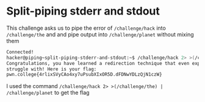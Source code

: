 # Split-piping stderr and stdout
This challenge asks us to pipe the error of `/challenge/hack` into `/challenge/the` and and pipe output into `/challenge/planet` without mixing them 
```bash
Connected!
hacker@piping~split-piping-stderr-and-stdout:~$ /challenge/hack 2> >(/challenge/the) | /challenge/planet
Congratulations, you have learned a redirection technique that even experts
struggle with! Here is your flag:
pwn.college{4rlixSVyCAo4xy7uPsubXIxOR5D.dFDNwYDLzQjN1czW}
```
I used the command `/challenge/hack 2> >(/challenge/the) | /challenge/planet` to get the flag
